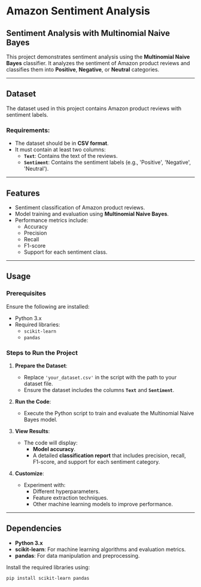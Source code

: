 # Amazon Sentiment Analysis

## Sentiment Analysis with Multinomial Naive Bayes

This project demonstrates sentiment analysis using the **Multinomial Naive Bayes** classifier. It analyzes the sentiment of Amazon product reviews and classifies them into **Positive**, **Negative**, or **Neutral** categories.

---

## Dataset

The dataset used in this project contains Amazon product reviews with sentiment labels. 

### Requirements:
- The dataset should be in **CSV format**.
- It must contain at least two columns:
  - **`Text`**: Contains the text of the reviews.
  - **`Sentiment`**: Contains the sentiment labels (e.g., 'Positive', 'Negative', 'Neutral').

---

## Features

- Sentiment classification of Amazon product reviews.
- Model training and evaluation using **Multinomial Naive Bayes**.
- Performance metrics include:
  - Accuracy
  - Precision
  - Recall
  - F1-score
  - Support for each sentiment class.

---

## Usage

### Prerequisites
Ensure the following are installed:
- Python 3.x
- Required libraries:
  - `scikit-learn`
  - `pandas`

### Steps to Run the Project

1. **Prepare the Dataset**:
   - Replace `'your_dataset.csv'` in the script with the path to your dataset file.
   - Ensure the dataset includes the columns **`Text`** and **`Sentiment`**.

2. **Run the Code**:
   - Execute the Python script to train and evaluate the Multinomial Naive Bayes model.

3. **View Results**:
   - The code will display:
     - **Model accuracy**.
     - A detailed **classification report** that includes precision, recall, F1-score, and support for each sentiment category.

4. **Customize**:
   - Experiment with:
     - Different hyperparameters.
     - Feature extraction techniques.
     - Other machine learning models to improve performance.

---

## Dependencies

- **Python 3.x**
- **scikit-learn**: For machine learning algorithms and evaluation metrics.
- **pandas**: For data manipulation and preprocessing.

Install the required libraries using:
```bash
pip install scikit-learn pandas
